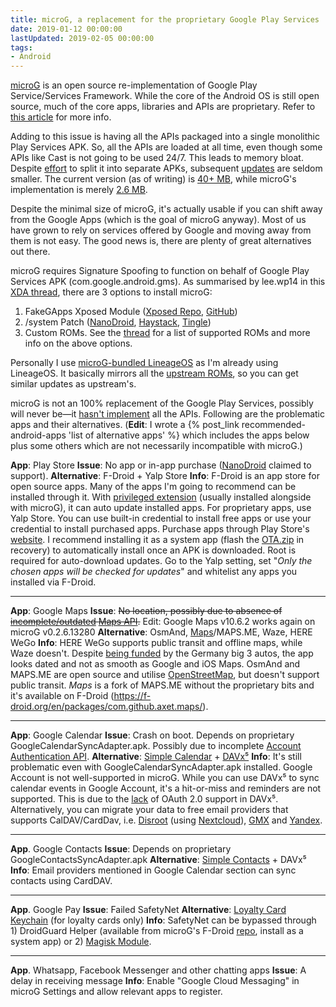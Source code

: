 ```yaml
---
title: microG, a replacement for the proprietary Google Play Services
date: 2019-01-12 00:00:00
lastUpdated: 2019-02-05 00:00:00
tags:
- Android
---
```


[microG](https://microg.org/) is an open source re-implementation of Google Play Service/Services Framework. While the core of the Android OS is still open source, much of the core apps, libraries and APIs are proprietary. Refer to [this article](https://arstechnica.com/gadgets/2018/07/googles-iron-grip-on-android-controlling-open-source-by-any-means-necessary/) for more info.

<!-- more -->

Adding to this issue is having all the APIs packaged into a single monolithic Play Services APK. So, all the APIs are loaded at all time, even though some APIs like Cast is not going to be used 24/7. This leads to memory bloat. Despite [effort](https://arstechnica.com/gadgets/2017/09/android-8-0-oreo-thoroughly-reviewed/8/#h3) to split it into separate APKs, subsequent [updates](https://www.apkmirror.com/apk/google-inc/google-play-services/) are seldom smaller. The current version (as of writing) is [40+ MB](https://www.apkmirror.com/apk/google-inc/google-play-services/google-play-services-14-7-99-release/), while microG's implementation is merely [2.6 MB](https://microg.org/download.html).

Despite the minimal size of microG, it's actually usable if you can shift away from the Google Apps (which is the goal of microG anyway). Most of us have grown to rely on services offered by Google and moving away from them is not easy. The good news is, there are plenty of great alternatives out there.

microG requires Signature Spoofing to function on behalf of Google Play Services APK (com.google.android.gms). As summarised by lee.wp14 in this [XDA thread](https://forum.xda-developers.com/showpost.php?p=71042083), there are 3 options to install microG:

1. FakeGApps Xposed Module ([Xposed Repo](https://repo.xposed.info/module/com.thermatk.android.xf.fakegapps), [GitHub](https://github.com/thermatk/FakeGApps))
2. /system Patch ([NanoDroid](https://gitlab.com/Nanolx/NanoDroid), [Haystack](https://github.com/Lanchon/haystack), [Tingle](https://github.com/ale5000-git/tingle))
3. Custom ROMs. See the [thread](https://forum.xda-developers.com/showpost.php?p=71042083) for a list of supported ROMs and more info on the above options.

Personally I use [microG-bundled LineageOS](https://lineage.microg.org/) as I'm already using LineageOS. It basically mirrors all the [upstream ROMs](https://download.lineageos.org/), so you can get similar updates as upstream's.

microG is not an 100% replacement of the Google Play Services, possibly will never be—it [hasn't implement](https://github.com/microg/android_packages_apps_GmsCore/wiki/Implementation-Status) all the APIs. Following are the problematic apps and their alternatives. (**Edit**: I wrote a {% post_link recommended-android-apps 'list of alternative apps' %} which includes the apps below plus some others which are not necessarily incompatible with microG.)

**App**: Play Store
**Issue**: No app or in-app purchase ([NanoDroid](http://nanolx.org/nanolx/nanodroid) claimed to support).
**Alternative**: F-Droid + Yalp Store
**Info**: F-Droid is an app store for open source apps. Many of the apps I'm going to recommend can be installed through it. With [privileged extension](https://f-droid.org/en/packages/org.fdroid.fdroid.privileged.ota/) (usually installed alongside with microG), it can auto update installed apps.
For proprietary apps, use Yalp Store. You can use built-in credential to install free apps or use your credential to install purchased apps. Purchase apps through Play Store's [website](https://play.google.com/store). I recommend installing it as a system app (flash the [OTA.zip](https://github.com/yeriomin/YalpStore/releases) in recovery) to automatically install once an APK is downloaded. Root is required for auto-download updates. Go to the Yalp setting, set "*Only the chosen apps will be checked for updates*" and whitelist any apps you installed via F-Droid.

---

**App**: Google Maps
**Issue**: ~~No location, possibly due to absence of [incomplete/outdated](https://github.com/microg/android_packages_apps_GmsCore/wiki/Implementation-Status) [Maps API](https://arstechnica.com/gadgets/2018/07/googles-iron-grip-on-android-controlling-open-source-by-any-means-necessary/4/).~~ Edit: Google Maps v10.6.2 works again on microG v0.2.6.13280
**Alternative**: OsmAnd, [Maps](https://f-droid.org/en/packages/com.github.axet.maps/)/MAPS.ME, Waze, HERE WeGo
**Info**: HERE WeGo supports public transit and offline maps, while Waze doesn't. Despite [being funded](https://web.archive.org/web/20150816051912/http://company.nokia.com/en/news/press-releases/2015/08/03/nokia-completes-next-stage-of-transformation-with-agreement-to-sell-here-to-automotive-industry-consortium-at-an-enterprise-value-of-eur-28-billion#) by the Germany big 3 autos, the app looks dated and not as smooth as Google and iOS Maps. OsmAnd and MAPS.ME are open source and utilise [OpenStreetMap](https://www.openstreetmap.org/), but doesn't support public transit. *Maps* is a fork of MAPS.ME without the proprietary bits and it's available on F-Droid (https://f-droid.org/en/packages/com.github.axet.maps/).

---

**App**: Google Calendar
**Issue**: Crash on boot. Depends on proprietary GoogleCalendarSyncAdapter.apk. Possibly due to incomplete [Account Authentication API](https://github.com/microg/android_packages_apps_GmsCore/wiki/Implementation-Status).
**Alternative**: [Simple Calendar](https://github.com/SimpleMobileTools/Simple-Calendar) + [DAVx⁵](https://gitlab.com/bitfireAT/davx5-ose)
**Info**: It's still problematic even with GoogleCalendarSyncAdapter.apk installed. Google Account is not well-supported in microG. While you can use DAVx⁵ to sync calendar events in Google Account, it's a hit-or-miss and reminders are not supported. This is due to the [lack](https://forums.bitfire.at/post/9235) of OAuth 2.0 support in DAVx⁵. Alternatively, you can migrate your data to free email providers that supports CalDAV/CardDav, i.e. [Disroot](https://disroot.org/en) (using [Nextcloud](https://www.davx5.com/tested-with/nextcloud)), [GMX](https://www.davx5.com/tested-with/gmx) and [Yandex](https://www.davx5.com/tested-with/yandex).

---

**App**. Google Contacts
**Issue**: Depends on proprietary GoogleContactsSyncAdapter.apk
**Alternative**: [Simple Contacts](https://github.com/SimpleMobileTools/Simple-Contacts) + DAVx⁵
**Info**: Email providers mentioned in Google Calendar section can sync contacts using CardDAV.

---

**App**. Google Pay
**Issue**: Failed SafetyNet
**Alternative**: [Loyalty Card Keychain](https://f-droid.org/packages/protect.card_locker/) (for loyalty cards only)
**Info**: SafetyNet can be bypassed through 1) DroidGuard Helper (available from microG's F-Droid [repo](https://microg.org/download.html), install as a system app) or 2) [Magisk Module](https://magiskroot.net/bypass-safetynet-issue-cts/).

---

**App**. Whatsapp, Facebook Messenger and other chatting apps
**Issue**: A delay in receiving message
**Info**: Enable "Google Cloud Messaging" in microG Settings and allow relevant apps to register.
